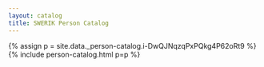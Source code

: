 ```yaml
---
layout: catalog
title: SWERIK Person Catalog
---
```

{% assign p = site.data._person-catalog.i-DwQJNqzqPxPQkg4P62oRt9 %}
{% include person-catalog.html p=p %}

